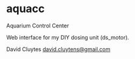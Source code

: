 aquacc
======

Aquarium Control Center

Web interface for my DIY dosing unit (ds_motor).

David Cluytes <david.cluytens@gmail.com>
